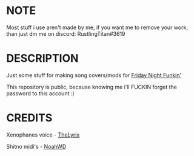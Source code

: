 # NOTE
Most stuff i use aren't made by me, if you want me to remove your work, than just dm me on discord: RustlingTitan#3619

# DESCRIPTION
Just some stuff for making song covers/mods for [Friday Night Funkin'](https://ninja-muffin24.itch.io/funkin/)

This repository is public, because knowing me i'll FUCKIN forget the password to this account :)

# CREDITS
Xenophanes voice - [TheLyrix](https://www.youtube.com/channel/UC6Ah14w5--go-q-CK9w1vyA/featured)

Shitno midi's - [NoahWD](https://github.com/NoahWantsDie)
